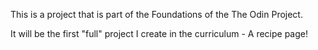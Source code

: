 This is a project that is part of the Foundations of the The Odin Project.

It will be the first "full" project I create in the curriculum - A recipe page!